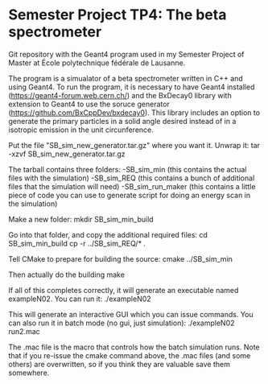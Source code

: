 # Semester Project TP4: The beta spectrometer
Git repository with the Geant4 program used in my Semester Project of Master at École polytechnique fédérale de Lausanne.

The program is a simualator of a beta spectrometer written in C++ and using Geant4. To run the program, it is necessary to have Geant4 installed (https://geant4-forum.web.cern.ch/) and the BxDecay0 library with extension to Geant4 to use the soruce generator (https://github.com/BxCppDev/bxdecay0). This library includes an option to generate the primary particles in a solid angle desired instead of in a isotropic emission in the unit circunference. 

Put the file "SB_sim_new_generator.tar.gz" where you want it. Unwrap it: 
tar -xzvf SB_sim_new_generator.tar.gz

The tarball contains three folders:
-SB_sim_min (this contains the actual files with the simulation)
-SB_sim_REQ (this contains a bunch of additional files that the simulation will need)
-SB_sim_run_maker (this contains a little piece of code you can use to generate script for doing an energy scan in the simulation) 

Make a new folder: 
mkdir SB_sim_min_build

Go into that folder, and copy the additional required files: 
cd SB_sim_min_build
cp -r ../SB_sim_REQ/* .

Tell CMake to prepare for building the source:
cmake ../SB_sim_min

Then actually do the building
make

If all of this completes correctly, it will generate an executable named exampleN02. You can run it: 
./exampleN02

This will generate an interactive GUI which you can issue commands. You can also run it in batch mode (no gui, just simulation): 
./exampleN02 run2.mac

The .mac file is the macro that controls how the batch simulation runs. Note that if you re-issue the cmake command above, the .mac files (and some others) are overwritten, so if you think they are valuable save them somewhere.
